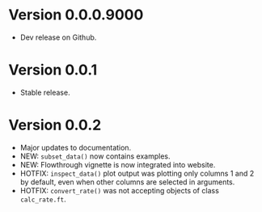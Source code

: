 # Version 0.0.0.9000
- Dev release on Github.

# Version 0.0.1
- Stable release.

# Version 0.0.2
- Major updates to documentation.
- NEW: `subset_data()` now contains examples.
- NEW: Flowthrough vignette is now integrated into website. 
- HOTFIX: `inspect_data()` plot output was plotting only columns 1 and 2 by default, even when other columns are selected in arguments.
- HOTFIX: `convert_rate()` was not accepting objects of class `calc_rate.ft`.

